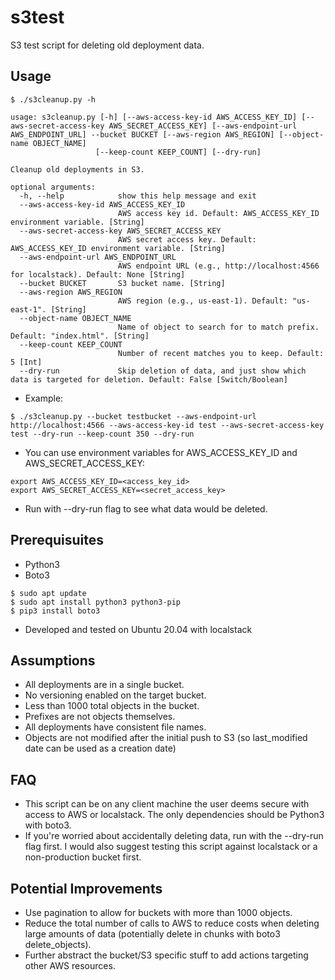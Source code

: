 # s3test
S3 test script for deleting old deployment data.

## Usage

```
$ ./s3cleanup.py -h

usage: s3cleanup.py [-h] [--aws-access-key-id AWS_ACCESS_KEY_ID] [--aws-secret-access-key AWS_SECRET_ACCESS_KEY] [--aws-endpoint-url AWS_ENDPOINT_URL] --bucket BUCKET [--aws-region AWS_REGION] [--object-name OBJECT_NAME]
                   [--keep-count KEEP_COUNT] [--dry-run]

Cleanup old deployments in S3.

optional arguments:
  -h, --help            show this help message and exit
  --aws-access-key-id AWS_ACCESS_KEY_ID
                        AWS access key id. Default: AWS_ACCESS_KEY_ID environment variable. [String]
  --aws-secret-access-key AWS_SECRET_ACCESS_KEY
                        AWS secret access key. Default: AWS_ACCESS_KEY_ID environment variable. [String]
  --aws-endpoint-url AWS_ENDPOINT_URL
                        AWS endpoint URL (e.g., http://localhost:4566 for localstack). Default: None [String]
  --bucket BUCKET       S3 bucket name. [String]
  --aws-region AWS_REGION
                        AWS region (e.g., us-east-1). Default: "us-east-1". [String]
  --object-name OBJECT_NAME
                        Name of object to search for to match prefix. Default: "index.html". [String]
  --keep-count KEEP_COUNT
                        Number of recent matches you to keep. Default: 5 [Int]
  --dry-run             Skip deletion of data, and just show which data is targeted for deletion. Default: False [Switch/Boolean]
```

* Example:

```
$ ./s3cleanup.py --bucket testbucket --aws-endpoint-url http://localhost:4566 --aws-access-key-id test --aws-secret-access-key test --dry-run --keep-count 350 --dry-run 
```

* You can use environment variables for AWS_ACCESS_KEY_ID and AWS_SECRET_ACCESS_KEY:

```
export AWS_ACCESS_KEY_ID=<access_key_id>
export AWS_SECRET_ACCESS_KEY=<secret_access_key>
```

* Run with --dry-run flag to see what data would be deleted.

## Prerequisuites

* Python3
* Boto3

```
$ sudo apt update
$ sudo apt install python3 python3-pip
$ pip3 install boto3
```

* Developed and tested on Ubuntu 20.04 with localstack

## Assumptions

* All deployments are in a single bucket.
* No versioning enabled on the target bucket.
* Less than 1000 total objects in the bucket.
* Prefixes are not objects themselves.
* All deployments have consistent file names.
* Objects are not modified after the initial push to S3 (so last_modified date can be used as a creation date)

## FAQ

* This script can be on any client machine the user deems secure with access to AWS or localstack. The only dependencies should be Python3 with boto3.
* If you're worried about accidentally deleting data, run with the --dry-run flag first.  I would also suggest testing this script against localstack or a non-production bucket first.

## Potential Improvements

* Use pagination to allow for buckets with more than 1000 objects.
* Reduce the total number of calls to AWS to reduce costs when deleting large amounts of data (potentially delete in chunks with boto3 delete_objects).
* Further abstract the bucket/S3 specific stuff to add actions targeting other AWS resources.

